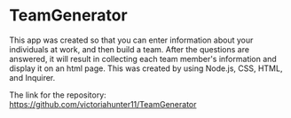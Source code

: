 # TeamGenerator
This app was created so that you can enter information about your individuals at work, and then build a team. After the questions are answered, it will result in collecting each team member's information and display it on an html page. This was created by using Node.js, CSS, HTML, and Inquirer.

The link for the repository: https://github.com/victoriahunter11/TeamGenerator